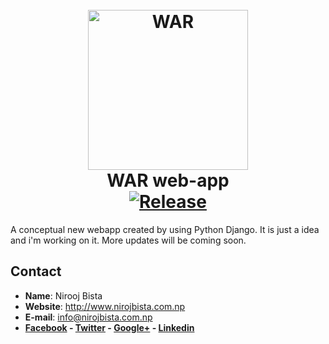 <h1 align="center">
  <br>
  <img height="256" width="256" src="https://github.com/nirooj56/WAR-app/blob/master/war-logo.png" alt="WAR">
  <br>
  WAR web-app
  <br>
  <a href="https://github.com/nirooj56/nepdict/blob/master/Licence"><img src="https://img.shields.io/github/license/nirooj56/nepdict.svg" alt="Release"></a>
  <br>
</h1>

A conceptual new webapp created by using Python Django. It is just a idea and i'm working on it. More updates will be coming soon.

## Contact

* **Name**: Nirooj Bista
* **Website**: http://www.nirojbista.com.np
* **E-mail**: info@nirojbista.com.np
* **[Facebook](https://www.facebook.com/niroj56) - [Twitter](https://www.twitter.com/nirooj56) - [Google+](https://plus.google.com/+bistanirooj) - [Linkedin](https://www.linkedin.com/in/nirooj56)**
